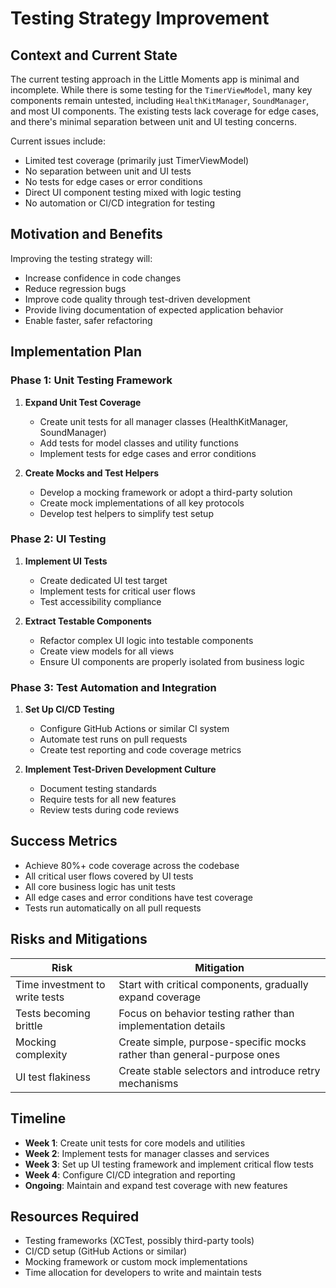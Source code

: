 # Testing Strategy Improvement

## Context and Current State

The current testing approach in the Little Moments app is minimal and incomplete. While there is some testing for the `TimerViewModel`, many key components remain untested, including `HealthKitManager`, `SoundManager`, and most UI components. The existing tests lack coverage for edge cases, and there's minimal separation between unit and UI testing concerns.

Current issues include:
- Limited test coverage (primarily just TimerViewModel)
- No separation between unit and UI tests
- No tests for edge cases or error conditions
- Direct UI component testing mixed with logic testing
- No automation or CI/CD integration for testing

## Motivation and Benefits

Improving the testing strategy will:
- Increase confidence in code changes
- Reduce regression bugs
- Improve code quality through test-driven development
- Provide living documentation of expected application behavior
- Enable faster, safer refactoring

## Implementation Plan

### Phase 1: Unit Testing Framework

1. **Expand Unit Test Coverage**
   - Create unit tests for all manager classes (HealthKitManager, SoundManager)
   - Add tests for model classes and utility functions
   - Implement tests for edge cases and error conditions

2. **Create Mocks and Test Helpers**
   - Develop a mocking framework or adopt a third-party solution
   - Create mock implementations of all key protocols
   - Develop test helpers to simplify test setup

### Phase 2: UI Testing

1. **Implement UI Tests**
   - Create dedicated UI test target
   - Implement tests for critical user flows
   - Test accessibility compliance

2. **Extract Testable Components**
   - Refactor complex UI logic into testable components
   - Create view models for all views
   - Ensure UI components are properly isolated from business logic

### Phase 3: Test Automation and Integration

1. **Set Up CI/CD Testing**
   - Configure GitHub Actions or similar CI system
   - Automate test runs on pull requests
   - Create test reporting and code coverage metrics

2. **Implement Test-Driven Development Culture**
   - Document testing standards
   - Require tests for all new features
   - Review tests during code reviews

## Success Metrics

- Achieve 80%+ code coverage across the codebase
- All critical user flows covered by UI tests
- All core business logic has unit tests
- All edge cases and error conditions have test coverage
- Tests run automatically on all pull requests

## Risks and Mitigations

| Risk | Mitigation |
|------|------------|
| Time investment to write tests | Start with critical components, gradually expand coverage |
| Tests becoming brittle | Focus on behavior testing rather than implementation details |
| Mocking complexity | Create simple, purpose-specific mocks rather than general-purpose ones |
| UI test flakiness | Create stable selectors and introduce retry mechanisms |

## Timeline

- **Week 1**: Create unit tests for core models and utilities
- **Week 2**: Implement tests for manager classes and services
- **Week 3**: Set up UI testing framework and implement critical flow tests
- **Week 4**: Configure CI/CD integration and reporting
- **Ongoing**: Maintain and expand test coverage with new features

## Resources Required

- Testing frameworks (XCTest, possibly third-party tools)
- CI/CD setup (GitHub Actions or similar)
- Mocking framework or custom mock implementations
- Time allocation for developers to write and maintain tests 